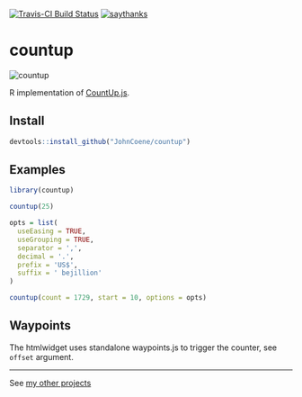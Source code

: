 [![Travis-CI Build Status](https://travis-ci.org/JohnCoene/countup.svg?branch=master)](https://travis-ci.org/JohnCoene/countup)
[![saythanks](https://img.shields.io/badge/say-thanks-ff69b4.svg)](https://saythanks.io/to/JohnCoene)

countup
=======

![countup](http://johncoene.github.io/projects/img/modals/countuprmd.gif)

R implementation of [CountUp.js](https://github.com/inorganik/CountUp.js).

Install
-------

``` r
devtools::install_github("JohnCoene/countup")
```

Examples
--------

``` r
library(countup)

countup(25)

opts = list(
  useEasing = TRUE, 
  useGrouping = TRUE, 
  separator = ',', 
  decimal = '.', 
  prefix = 'US$', 
  suffix = ' bejillion' 
)

countup(count = 1729, start = 10, options = opts)
```

Waypoints
---------

The htmlwidget uses standalone waypoints.js to trigger the counter, see `offset` argument.

------------------------------------------------------------------------

See [my other projects](http://johncoene.github.io/projects/)
